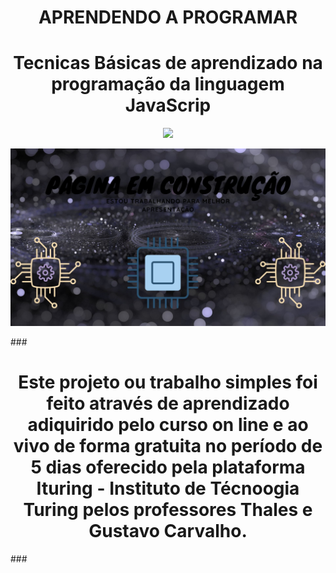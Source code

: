 <h1 align="center"> APRENDENDO A PROGRAMAR </h1>

<h1 align="center"> Tecnicas Básicas de aprendizado na programação da linguagem JavaScrip </h1>

<p align="center"> 
<img src="http://img.shields.io/static/v1?label=STATUS&message=EM%20DESENVOLVIMENTO&color=GREEN&style=for-the-badge"/>
</p>

![Aviso Github](Saved%20Pictures/Canvas%20Github.jpg)   

###<h1 align="center"> Este projeto ou trabalho simples foi feito através de aprendizado adiquirido pelo curso on line e ao vivo de forma gratuita no período de 5 dias oferecido pela plataforma Ituring - Instituto de Técnoogia Turing pelos professores Thales e Gustavo Carvalho. </h1>###

